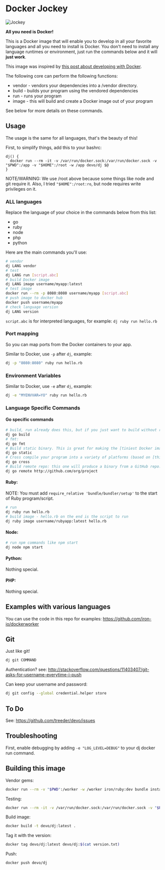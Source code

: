 # Docker Jockey

![Jockey](https://files.slack.com/files-pri/T024G6JJH-F0JTGLR8A/giphy.gif)

**All you need is Docker!**

This is a Docker image that will enable you to develop in all your favorite languages and all you need to install is Docker.
You don't need to install any language runtimes or environment, just run the commands below and it will **just work**. 

This image was inspired by [this post about developing with Docker](https://medium.com/iron-io-blog/why-and-how-to-use-docker-for-development-a156c1de3b24).

The following core  can perform the following functions:

* vendor - vendors your dependencies into a /vendor directory.
* build - builds your program using the vendored dependencies
* run - runs your program
* image - this will build and create a Docker image out of your program

See below for more details on these commands. 

## Usage

The usage is the same for all languages, that's the beauty of this!

First, to simplify things, add this to your bashrc:

```
dj() {
  docker run --rm -it -v /var/run/docker.sock:/var/run/docker.sock -v "$PWD":/app -v "$HOME":/root -w /app devo/dj $@
}
```

NOTE/WARNING: We use /root above because some things like node and git require it. Also, I tried `"$HOME":/root:ro`, but node requires write privileges on it.

### ALL languages

Replace the language of your choice in the commands below from this list:

* go
* ruby
* node
* php
* python

Here are the main commands you'll use:

```sh
# vendor
dj LANG vendor
# test
dj LANG run [script.abc]
# build Docker image
dj LANG image username/myapp:latest
# test image
docker run --rm -p 8080:8080 username/myapp [script.abc]
# push image to docker hub
docker push username/myapp
# check language version
dj LANG version
```

`script.abc` is for interpreted languages, for example: `dj ruby run hello.rb`

### Port mapping

So you can map ports from the Docker containers to your app.

Similar to Docker, use `-p` after `dj`, example:

```sh
dj -p "8080:8080" ruby run hello.rb
```

### Environment Variables

Similar to Docker, use `-e` after `dj`, example:

```sh
dj -e "MYENVVAR=YO" ruby run hello.rb
```

### Language Specific Commands

#### Go specific commands

```sh
# build, run already does this, but if you just want to build without running:
dj go build
# fmt:
dj go fmt
# Build static binary. This is great for making the [tiniest Docker image possible](http://www.iron.io/blog/2015/07/an-easier-way-to-create-tiny-golang-docker-images.html):
dj go static
# Cross compile your program into a variety of platforms (based on [this](https://medium.com/iron-io-blog/how-to-cross-compile-go-programs-using-docker-beaa102a316d#95d9):
dj go cross
# Build remote repo: this one will produce a binary from a GitHub repo. Equivalent to cloning, vendoring and building
dj go remote http://github.com/org/project
```

#### Ruby:

NOTE: You must add `require_relative 'bundle/bundler/setup'` to the start of Ruby program/script.

```sh
# run
dj ruby run hello.rb
# build image - hello.rb on the end is the script to run
dj ruby image username/rubyapp:latest hello.rb
```

#### Node:

```sh
# run npm commands like npm start
dj node npm start
```

#### Python:

Nothing special.

#### PHP:

Nothing special.

## Examples with various languages

You can use the code in this repo for examples: https://github.com/iron-io/dockerworker

## Git

Just like git!

```sh
dj git COMMAND
```

Authentication? see: http://stackoverflow.com/questions/11403407/git-asks-for-username-everytime-i-push

Can keep your username and password: 

```sh
dj git config --global credential.helper store
```


## To Do

See: https://github.com/treeder/devo/issues

## Troubleshooting

First, enable debugging by adding `-e "LOG_LEVEL=DEBUG"` to your dj docker run command.

## Building this image

Vendor gems:

```sh
docker run --rm -v "$PWD":/worker -w /worker iron/ruby:dev bundle install --standalone --clean
```

Testing:

```sh
docker run --rm -it -v /var/run/docker.sock:/var/run/docker.sock -v "$PWD":/app -v "$HOME":/root -w /app -e "LOG_LEVEL=DEBUG" treeder/ruby-dind ruby main.rb COMMAND
```

Build image:

```sh
docker build -t devo/dj:latest .
```

Tag it with the version:

```sh
docker tag devo/dj:latest devo/dj:$(cat version.txt)
```

Push:

```sh
docker push devo/dj
```
